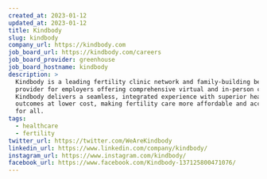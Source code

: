 ```yaml
---
created_at: 2023-01-12
updated_at: 2023-01-12
title: Kindbody
slug: kindbody
company_url: https://kindbody.com
job_board_url: https://kindbody.com/careers
job_board_provider: greenhouse
job_board_hostname: kindbody
description: >
  Kindbody is a leading fertility clinic network and family-building benefits
  provider for employers offering comprehensive virtual and in-person care.
  Kindbody delivers a seamless, integrated experience with superior health
  outcomes at lower cost, making fertility care more affordable and accessible
  for all.
tags:
  - healthcare
  - fertility
twitter_url: https://twitter.com/WeAreKindbody
linkedin_url: https://www.linkedin.com/company/kindbody/
instagram_url: https://www.instagram.com/kindbody/
facebook_url: https://www.facebook.com/Kindbody-137125800471076/
---
```

